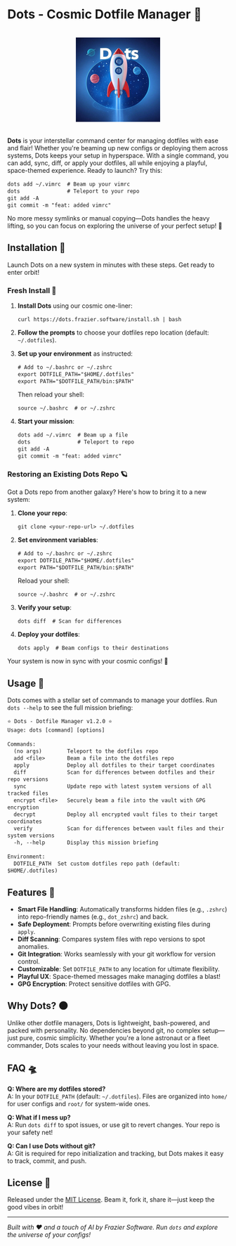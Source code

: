 # Dots - Cosmic Dotfile Manager 🌌

<br>
<div align="center">
  <a href="https://github.com/Frazier-Software/dots">
    <img src="logo.png" alt="Logo" width="192" height="192">
  </a>
</div>
<br>

**Dots** is your interstellar command center for managing dotfiles with ease and flair! Whether you're beaming up new configs or deploying them across systems, Dots keeps your setup in hyperspace. With a single command, you can add, sync, diff, or apply your dotfiles, all while enjoying a playful, space-themed experience. Ready to launch? Try this:

```shell
dots add ~/.vimrc  # Beam up your vimrc
dots               # Teleport to your repo
git add -A
git commit -m "feat: added vimrc"
```

No more messy symlinks or manual copying—Dots handles the heavy lifting, so you can focus on exploring the universe of your perfect setup! 🚀

## Installation 🚀

Launch Dots on a new system in minutes with these steps. Get ready to enter orbit!

### Fresh Install 🌟

1. **Install Dots** using our cosmic one-liner:
   ```shell
   curl https://dots.frazier.software/install.sh | bash
   ```

2. **Follow the prompts** to choose your dotfiles repo location (default: `~/.dotfiles`).

3. **Set up your environment** as instructed:
   ```shell
   # Add to ~/.bashrc or ~/.zshrc
   export DOTFILE_PATH="$HOME/.dotfiles"
   export PATH="$DOTFILE_PATH/bin:$PATH"
   ```
   Then reload your shell:
   ```shell
   source ~/.bashrc  # or ~/.zshrc
   ```

4. **Start your mission**:
   ```shell
   dots add ~/.vimrc  # Beam up a file
   dots               # Teleport to repo
   git add -A
   git commit -m "feat: added vimrc"
   ```

### Restoring an Existing Dots Repo 🪐

Got a Dots repo from another galaxy? Here's how to bring it to a new system:

1. **Clone your repo**:
   ```shell
   git clone <your-repo-url> ~/.dotfiles
   ```

2. **Set environment variables**:
   ```shell
   # Add to ~/.bashrc or ~/.zshrc
   export DOTFILE_PATH="$HOME/.dotfiles"
   export PATH="$DOTFILE_PATH/bin:$PATH"
   ```
   Reload your shell:
   ```shell
   source ~/.bashrc  # or ~/.zshrc
   ```

3. **Verify your setup**:
   ```shell
   dots diff  # Scan for differences
   ```

4. **Deploy your dotfiles**:
   ```shell
   dots apply  # Beam configs to their destinations
   ```

Your system is now in sync with your cosmic configs! 🌠

## Usage 📡

Dots comes with a stellar set of commands to manage your dotfiles. Run `dots --help` to see the full mission briefing:

```
⭐ Dots - Dotfile Manager v1.2.0 ⭐
Usage: dots [command] [options]

Commands:
  (no args)        Teleport to the dotfiles repo
  add <file>       Beam a file into the dotfiles repo
  apply            Deploy all dotfiles to their target coordinates
  diff             Scan for differences between dotfiles and their repo versions
  sync             Update repo with latest system versions of all tracked files
  encrypt <file>   Securely beam a file into the vault with GPG encryption
  decrypt          Deploy all encrypted vault files to their target coordinates
  verify           Scan for differences between vault files and their system versions
  -h, --help       Display this mission briefing

Environment:
  DOTFILE_PATH  Set custom dotfiles repo path (default: $HOME/.dotfiles)
```

## Features 🚀

- **Smart File Handling**: Automatically transforms hidden files (e.g., `.zshrc`) into repo-friendly names (e.g., `dot_zshrc`) and back.
- **Safe Deployment**: Prompts before overwriting existing files during `apply`.
- **Diff Scanning**: Compares system files with repo versions to spot anomalies.
- **Git Integration**: Works seamlessly with your git workflow for version control.
- **Customizable**: Set `DOTFILE_PATH` to any location for ultimate flexibility.
- **Playful UX**: Space-themed messages make managing dotfiles a blast!
- **GPG Encryption**: Protect sensitive dotfiles with GPG.

## Why Dots? 🌑

Unlike other dotfile managers, Dots is lightweight, bash-powered, and packed with personality. No dependencies beyond git, no complex setup—just pure, cosmic simplicity. Whether you're a lone astronaut or a fleet commander, Dots scales to your needs without leaving you lost in space.

## FAQ 🛸

**Q: Where are my dotfiles stored?**  
A: In your `DOTFILE_PATH` (default: `~/.dotfiles`). Files are organized into `home/` for user configs and `root/` for system-wide ones.

**Q: What if I mess up?**  
A: Run `dots diff` to spot issues, or use git to revert changes. Your repo is your safety net!

**Q: Can I use Dots without git?**  
A: Git is required for repo initialization and tracking, but Dots makes it easy to track, commit, and push.

## License 📜

Released under the [MIT License](LICENSE.txt). Beam it, fork it, share it—just keep the good vibes in orbit!

---

*Built with ❤️ and a touch of AI by Frazier Software. Run `dots` and explore the universe of your configs!*
